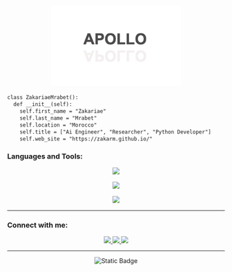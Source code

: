 <div align="center">
  <img src="https://github.com/zakarm/zakarm/blob/main/apollo.png" alt="Apollo Image" width="300">
</div>

```python3
class ZakariaeMrabet():
  def __init__(self):
    self.first_name = "Zakariae"
    self.last_name = "Mrabet"
    self.location = "Morocco"
    self.title = ["Ai Engineer", "Researcher", "Python Developer"]
    self.web_site = "https://zakarm.github.io/"
```

<h3 align="left">Languages and Tools:</h3>
<p align="center">
  <a href="https://www.instagram.com/zaka_rm/">
    <img src="https://skillicons.dev/icons?i=python,c,cpp,cs,html,css,javascript,jquery,bash,bootstrap,django" />
  </a>
</p>
<p align="center">
  <a href="https://www.instagram.com/zaka_rm/">
    <img src="https://skillicons.dev/icons?i=mysql,postgres,git,docker,vim,github,linux" />
  </a>
</p>
<p align="center">
  <a href="https://www.instagram.com/zaka_rm/">
    <img src="https://skillicons.dev/icons?i=visualstudio,vscode,pycharm" />
  </a>
</p>

---
<h3 align="left">Connect with me:</h3>
<p align="center">
  <a href="https://twitter.com/mrabet_zakariae">
    <img src="https://skillicons.dev/icons?i=twitter" />
  </a>
  <a href="https://www.instagram.com/zaka_rm/">
    <img src="https://skillicons.dev/icons?i=instagram" />
  </a>
  <a href="https://www.linkedin.com/in/zakariae-mrabet-23aa061b6/">
    <img src="https://skillicons.dev/icons?i=linkedin" />
  </a>
</p>

---
<p align="center">
<img alt="Static Badge" src="https://img.shields.io/badge/Github%20rank%20in%20morocco-48-red">
</p>
